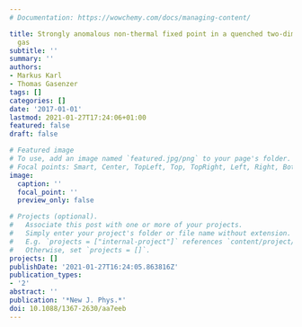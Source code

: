 ```yaml
---
# Documentation: https://wowchemy.com/docs/managing-content/

title: Strongly anomalous non-thermal fixed point in a quenched two-dimensional  Bose
  gas
subtitle: ''
summary: ''
authors:
- Markus Karl
- Thomas Gasenzer
tags: []
categories: []
date: '2017-01-01'
lastmod: 2021-01-27T17:24:06+01:00
featured: false
draft: false

# Featured image
# To use, add an image named `featured.jpg/png` to your page's folder.
# Focal points: Smart, Center, TopLeft, Top, TopRight, Left, Right, BottomLeft, Bottom, BottomRight.
image:
  caption: ''
  focal_point: ''
  preview_only: false

# Projects (optional).
#   Associate this post with one or more of your projects.
#   Simply enter your project's folder or file name without extension.
#   E.g. `projects = ["internal-project"]` references `content/project/deep-learning/index.md`.
#   Otherwise, set `projects = []`.
projects: []
publishDate: '2021-01-27T16:24:05.863816Z'
publication_types:
- '2'
abstract: ''
publication: '*New J. Phys.*'
doi: 10.1088/1367-2630/aa7eeb
---
```


